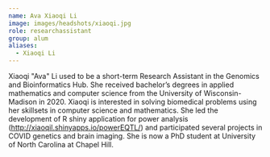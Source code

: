 ```yaml
---
name: Ava Xiaoqi Li
image: images/headshots/xiaoqi.jpg
role: researchassistant
group: alum
aliases:
  - Xiaoqi Li
---
```


Xiaoqi "Ava" Li used to be a short-term Research Assistant in the Genomics and Bioinformatics Hub. She received bachelor’s degrees in applied mathematics and computer science from the University of Wisconsin-Madison in 2020. Xiaoqi is interested in solving biomedical problems using her skillsets in computer science and mathematics. She led the development of R shiny application for power analysis (http://xiaoqil.shinyapps.io/powerEQTL/) and  participated several projects in COVID genetics and brain imaging. She is now a PhD student at University of North Carolina at Chapel Hill.

